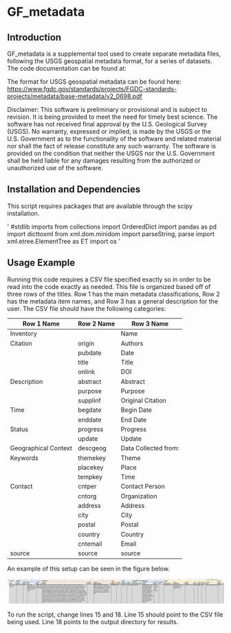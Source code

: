 # GF_metadata

## Introduction

GF_metadata is a supplemental tool used to create separate metadata files, following the USGS geospatial metadata format, for a series of datasets.  The code documentation can be found at: 

The format for USGS geospatial metadata can be found here: https://www.fgdc.gov/standards/projects/FGDC-standards-projects/metadata/base-metadata/v2_0698.pdf

Disclaimer: This software is preliminary or provisional and is subject to revision. It is being provided to meet the need for timely best science. The software has not received final approval by the U.S. Geological Survey (USGS). No warranty, expressed or implied, is made by the USGS or the U.S. Government as to the functionality of the software and related material nor shall the fact of release constitute any such warranty. The software is provided on the condition that neither the USGS nor the U.S. Government shall be held liable for any damages resulting from the authorized or unauthorized use of the software.

## Installation and Dependencies

This script requires packages that are available through the scipy installation.

'
#stdlib imports
from collections import OrderedDict
import pandas as pd
import dicttoxml
from xml.dom.minidom import parseString, parse
import xml.etree.ElementTree as ET
import os
'

## Usage Example

Running this code requires a CSV file specified exactly so in order to be read into the code exactly as needed.  This file is organized based off of three rows of the titles.  Row 1 has the main metadata classifications, Row 2 has the metadata item names, and Row 3 has a general description for the user.  The CSV file should have the following categories:

|Row 1 Name|Row 2 Name|Row 3 Name|
|---|---|---|
|Inventory| |Name|
|Citation|origin|Authors|
| |pubdate|Date|
| |title|Title|
| |onlink|DOI|
|Description|abstract|Abstract|
| |purpose|Purpose|
| |supplinf|Original Citation|
|Time|begdate|Begin Date|
| |enddate|End Date|
|Status|progress|Progress|
| |update|Update|
|Geographical Context|descgeog|Data Collected from:|
|Keywords|themekey|Theme|
| |placekey|Place|
| |tempkey|Time|
|Contact|cntper|Contact Person|
| |cntorg|Organization|
| |address|Address|
| |city|City|
| |postal|Postal|
| |country|Country|
| |cntemail|Email|
|source|source|source|


An example of this setup can be seen in the figure below.

![img1](Sample_Spreedsheet_Image.png)


To run the script, change lines 15 and 18. Line 15 should point to the CSV file being used.  Line 18 points to the output directory for results.
